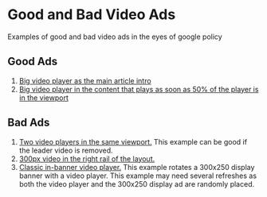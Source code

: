 Good and Bad Video Ads
====

Examples of good and bad video ads in the eyes of google policy

Good Ads
----
1. [Big video player as the main article intro](https://kharri1073.github.io/goodandbadads/good/1/)
2. [Big video player in the content that plays as soon as 50% of the player is in the viewport](https://kharri1073.github.io/goodandbadads/good/2/)

Bad Ads
----
1. [Two video players in the same viewport.](https://kharri1073.github.io/goodandbadads/good/1/) This example can be good if the leader video is removed.
2. [300px video in the right rail of the layout.](https://kharri1073.github.io/goodandbadads/good/2/)
3. [Classic in-banner video player.](https://kharri1073.github.io/goodandbadads/good/3/) This example rotates a 300x250 display banner with a video player. This example may need several refreshes as both the video player and the 300x250 display ad are randomly placed.
